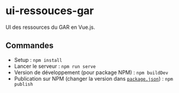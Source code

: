 # ui-ressouces-gar

UI des ressources du GAR en Vue.js.

## Commandes
- Setup : `npm install`
- Lancer le serveur : `npm run serve`
- Version de développement (pour package NPM) : `npm buildDev`
- Publication sur NPM (changer la version dans [`package.json`](package.json)) : `npm publish`
